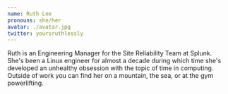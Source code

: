 ```yaml
---
name: Ruth Lee
pronouns: she/her
avatar: ./avatar.jpg
twitter: yoursruthlessly
---
```


Ruth is an Engineering Manager for the Site Reliability Team at Splunk. She's been a Linux engineer for almost a decade during which time she's developed an unhealthy obsession with the topic of time in computing. Outside of work you can find her on a mountain, the sea, or at the gym powerlifting.
